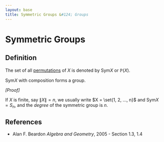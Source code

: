 ```yaml
---
layout: base
title: Symmetric Groups &#124; Groups
---
```


# Symmetric Groups

## Definition

The set of all [permutations](permutations.md) of $X$ is denoted by $\text{Sym} X$ or $\mathbb{P}(X)$.

$\text{Sym} X$ with composition forms a group.

_[Proof]_

If $X$ is finite, say $\|X\| = n$, we usually write $X = \set{1, 2, ..., n}$ and $\text{Sym} X = S_n$,
and the _degree_ of the symmetric group is $n$.

## References

* Alan F. Beardon _Algebra and Geometry_, 2005 - Section 1.3, 1.4
